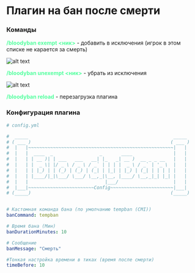 # Плагин на бан после смерти

### Команды

**<span style="color:rgb(84,255,159)">/bloodyban exempt <ник>** - добавить в исключения (игрок в этом списке не карается за смерть)

![alt text](https://media.discordapp.net/attachments/966071844828512306/1193289951756959865/image.png?ex=65ac2cde&is=6599b7de&hm=77a3ede459851b532959fbf27a053195cb65cce29f1c24cf67203177c7f00f2a&=&format=webp&quality=lossless&width=1058&height=200)

**<span style="color:rgb(84,255,159)">/bloodyban unexempt <ник>** - убрать из исключения

![alt text](https://media.discordapp.net/attachments/966071844828512306/1193295197359050854/image.png?ex=65ac31c1&is=6599bcc1&hm=b6759f204a33d77d4aebfbdd3c78ed4bdd0bb130eb4d06c4b6a81c1758b4d761&=&format=webp&quality=lossless&width=1058&height=200)

**<span style="color:rgb(84,255,159)">/bloodyban reload** - перезагрузка плагина

### Конфигурация плагина

````yml
# config.yml

#  _____                                                     _____
# ( ___ )                                                   ( ___ )
#  |   |~~~~~~~~~~~~~~~~~~~~~~~~~~~~~~~~~~~~~~~~~~~~~~~~~~~~~|   |
#  |   |  ____  _                 _       ____               |   |
#  |   | | __ )| | ___   ___   __| |_   _| __ )  __ _ _ __   |   |
#  |   | |  _ \| |/ _ \ / _ \ / _` | | | |  _ \ / _` | '_ \  |   |
#  |   | | |_) | | (_) | (_) | (_| | |_| | |_) | (_| | | | | |   |
#  |   | |____/|_|\___/ \___/ \__,_|\__, |____/ \__,_|_| |_| |   |
#  |   |                            |___/                    |   |
#  |___|~~~~~~~~~~~~~~~~~~~~~~~~Config~~~~~~~~~~~~~~~~~~~~~~~|___|
# (_____)                                                   (_____)


# Кастомная команда бана (по умолчанию tempban (CMI))
banCommand: tempban

# Время бана (Мин)
banDurationMinutes: 10

# Сообщение
banMessage: "Смерть"

#Тонкая настройка времени в тиках (время после смерти)
timeBefore: 10
````
